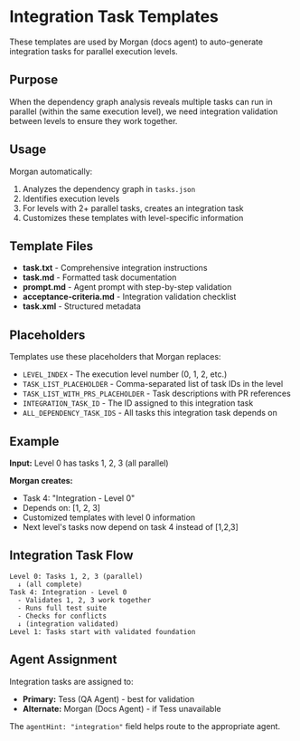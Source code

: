 # Integration Task Templates

These templates are used by Morgan (docs agent) to auto-generate integration tasks for parallel execution levels.

## Purpose

When the dependency graph analysis reveals multiple tasks can run in parallel (within the same execution level), we need integration validation between levels to ensure they work together.

## Usage

Morgan automatically:
1. Analyzes the dependency graph in `tasks.json`
2. Identifies execution levels
3. For levels with 2+ parallel tasks, creates an integration task
4. Customizes these templates with level-specific information

## Template Files

- **task.txt** - Comprehensive integration instructions
- **task.md** - Formatted task documentation
- **prompt.md** - Agent prompt with step-by-step validation
- **acceptance-criteria.md** - Integration validation checklist
- **task.xml** - Structured metadata

## Placeholders

Templates use these placeholders that Morgan replaces:

- `LEVEL_INDEX` - The execution level number (0, 1, 2, etc.)
- `TASK_LIST_PLACEHOLDER` - Comma-separated list of task IDs in the level
- `TASK_LIST_WITH_PRS_PLACEHOLDER` - Task descriptions with PR references
- `INTEGRATION_TASK_ID` - The ID assigned to this integration task
- `ALL_DEPENDENCY_TASK_IDS` - All tasks this integration task depends on

## Example

**Input:** Level 0 has tasks 1, 2, 3 (all parallel)

**Morgan creates:**
- Task 4: "Integration - Level 0"
- Depends on: [1, 2, 3]
- Customized templates with level 0 information
- Next level's tasks now depend on task 4 instead of [1,2,3]

## Integration Task Flow

```
Level 0: Tasks 1, 2, 3 (parallel)
  ↓ (all complete)
Task 4: Integration - Level 0
  - Validates 1, 2, 3 work together
  - Runs full test suite
  - Checks for conflicts
  ↓ (integration validated)
Level 1: Tasks start with validated foundation
```

## Agent Assignment

Integration tasks are assigned to:
- **Primary:** Tess (QA Agent) - best for validation
- **Alternate:** Morgan (Docs Agent) - if Tess unavailable

The `agentHint: "integration"` field helps route to the appropriate agent.

